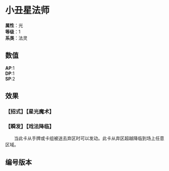 <script setup>
let list = [
    { number: "SP01-006", url: "/packs/SP01" }
]
</script>

# 小丑星法师

**属性**：光<br>
**等级**：1<br>
**系类**：法灵

## 数值

**AP**:1<br>
**DP**:1<br>
**SP**:2

## 效果

### 【招式】【星光魔术】

### 【瞬发】【戏法降临】

&emsp;&emsp;当此卡从手牌或卡组被送去弃区时可以发动。此卡从弃区超越降临到场上任意区域。

## 编号版本

<CardNumberBox :list="list"/>